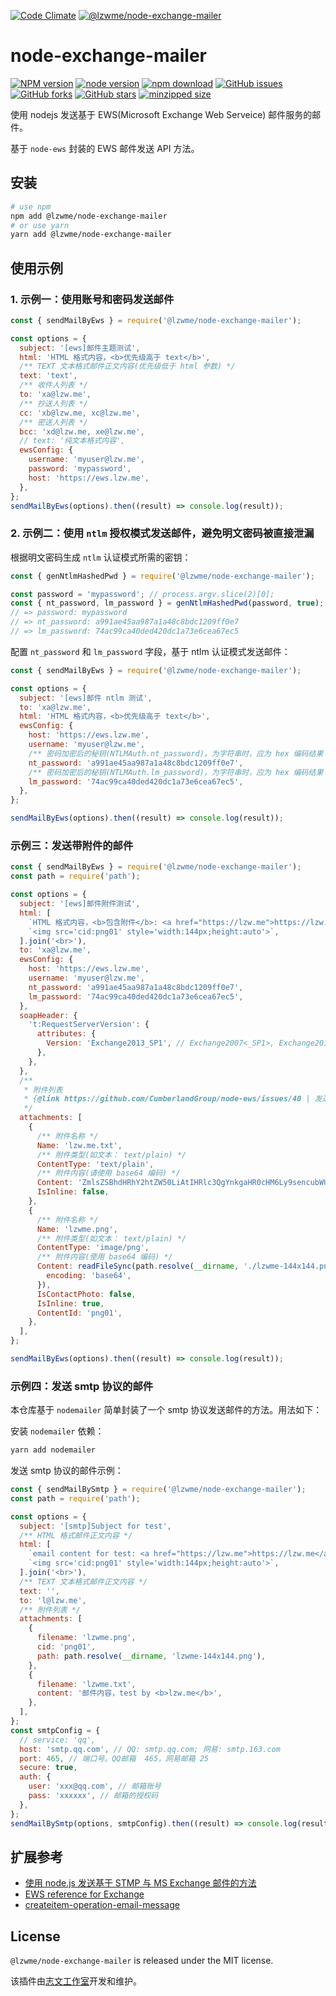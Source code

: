 [![Code Climate](https://lzw.me/images/logo.png)](https://lzw.me)
[![@lzwme/node-exchange-mailer](https://nodei.co/npm/@lzwme/node-exchange-mailer.png)](npm-url)

# node-exchange-mailer

[![NPM version][npm-badge]][npm-url]
[![node version][node-badge]][node-url]
[![npm download][download-badge]][download-url]
[![GitHub issues][issues-badge]][issues-url]
[![GitHub forks][forks-badge]][forks-url]
[![GitHub stars][stars-badge]][stars-url]
[![minzipped size][bundlephobia-badge]][bundlephobia-url]

使用 nodejs 发送基于 EWS(Microsoft Exchange Web Serveice) 邮件服务的邮件。

基于 `node-ews` 封装的 EWS 邮件发送 API 方法。

## 安装

```bash
# use npm
npm add @lzwme/node-exchange-mailer
# or use yarn
yarn add @lzwme/node-exchange-mailer
```

## 使用示例

### 1. 示例一：使用账号和密码发送邮件

```js
const { sendMailByEws } = require('@lzwme/node-exchange-mailer');

const options = {
  subject: '[ews]邮件主题测试',
  html: 'HTML 格式内容，<b>优先级高于 text</b>',
  /** TEXT 文本格式邮件正文内容(优先级低于 html 参数) */
  text: 'text',
  /** 收件人列表 */
  to: 'xa@lzw.me',
  /** 抄送人列表 */
  cc: 'xb@lzw.me, xc@lzw.me',
  /** 密送人列表 */
  bcc: 'xd@lzw.me, xe@lzw.me',
  // text: '纯文本格式内容',
  ewsConfig: {
    username: 'myuser@lzw.me',
    password: 'mypassword',
    host: 'https://ews.lzw.me',
  },
};
sendMailByEws(options).then((result) => console.log(result));
```

### 2. 示例二：使用 `ntlm` 授权模式发送邮件，避免明文密码被直接泄漏

根据明文密码生成 `ntlm` 认证模式所需的密钥：

```js
const { genNtlmHashedPwd } = require('@lzwme/node-exchange-mailer');

const password = 'mypassword'; // process.argv.slice(2)[0];
const { nt_password, lm_password } = genNtlmHashedPwd(password, true);
// => password: mypassword
// => nt_password: a991ae45aa987a1a48c8bdc1209ff0e7
// => lm_password: 74ac99ca40ded420dc1a73e6cea67ec5
```

配置 `nt_password` 和 `lm_password` 字段，基于 ntlm 认证模式发送邮件：

```js
const { sendMailByEws } = require('@lzwme/node-exchange-mailer');

const options = {
  subject: '[ews]邮件 ntlm 测试',
  to: 'xa@lzw.me',
  html: 'HTML 格式内容，<b>优先级高于 text</b>',
  ewsConfig: {
    host: 'https://ews.lzw.me',
    username: 'myuser@lzw.me',
    /** 密码加密后的秘钥(NTLMAuth.nt_password)。为字符串时，应为 hex 编码结果 */
    nt_password: 'a991ae45aa987a1a48c8bdc1209ff0e7',
    /** 密码加密后的秘钥(NTLMAuth.lm_password)。为字符串时，应为 hex 编码结果 */
    lm_password: '74ac99ca40ded420dc1a73e6cea67ec5',
  },
};

sendMailByEws(options).then((result) => console.log(result));
```

### 示例三：发送带附件的邮件

```js
const { sendMailByEws } = require('@lzwme/node-exchange-mailer');
const path = require('path');

const options = {
  subject: '[ews]邮件附件测试',
  html: [
    `HTML 格式内容，<b>包含附件</b>: <a href="https://lzw.me">https://lzw.me</a>`,
    `<img src='cid:png01' style='width:144px;height:auto'>`,
  ].join('<br>'),
  to: 'xa@lzw.me',
  ewsConfig: {
    host: 'https://ews.lzw.me',
    username: 'myuser@lzw.me',
    nt_password: 'a991ae45aa987a1a48c8bdc1209ff0e7',
    lm_password: '74ac99ca40ded420dc1a73e6cea67ec5',
  },
  soapHeader: {
    't:RequestServerVersion': {
      attributes: {
        Version: 'Exchange2013_SP1', // Exchange2007<_SP1>, Exchange2010<_SP1>, , Exchange2013<_SP1>
      },
    },
  },
  /**
   * 附件列表
   * {@link https://github.com/CumberlandGroup/node-ews/issues/40 | 发送附件参考 }
   */
  attachments: [
    {
      /** 附件名称 */
      Name: 'lzw.me.txt',
      /** 附件类型(如文本： text/plain) */
      ContentType: 'text/plain',
      /** 附件内容(请使用 base64 编码) */
      Content: 'ZmlsZSBhdHRhY2htZW50LiAtIHRlc3QgYnkgaHR0cHM6Ly9sencubWU=',
      IsInline: false,
    },
    {
      /** 附件名称 */
      Name: 'lzwme.png',
      /** 附件类型(如文本： text/plain) */
      ContentType: 'image/png',
      /** 附件内容(使用 base64 编码) */
      Content: readFileSync(path.resolve(__dirname, './lzwme-144x144.png'), {
        encoding: 'base64',
      }),
      IsContactPhoto: false,
      IsInline: true,
      ContentId: 'png01',
    },
  ],
};

sendMailByEws(options).then((result) => console.log(result));
```

### 示例四：发送 smtp 协议的邮件

本仓库基于 `nodemailer` 简单封装了一个 smtp 协议发送邮件的方法。用法如下：

安装 `nodemailer` 依赖：

```bash
yarn add nodemailer
```

发送 smtp 协议的邮件示例：

```js
const { sendMailBySmtp } = require('@lzwme/node-exchange-mailer');
const path = require('path');

const options = {
  subject: '[smtp]Subject for test',
  /** HTML 格式邮件正文内容 */
  html: [
    `email content for test: <a href="https://lzw.me">https://lzw.me</a>`,
    `<img src='cid:png01' style='width:144px;height:auto'>`,
  ].join('<br>'),
  /** TEXT 文本格式邮件正文内容 */
  text: '',
  to: 'l@lzw.me',
  /** 附件列表 */
  attachments: [
    {
      filename: 'lzwme.png',
      cid: 'png01',
      path: path.resolve(__dirname, 'lzwme-144x144.png'),
    },
    {
      filename: 'lzwme.txt',
      content: '邮件内容，test by <b>lzw.me</b>',
    },
  ],
};
const smtpConfig = {
  // service: 'qq',
  host: 'smtp.qq.com', // QQ: smtp.qq.com; 网易: smtp.163.com
  port: 465, // 端口号。QQ邮箱  465，网易邮箱 25
  secure: true,
  auth: {
    user: 'xxx@qq.com', // 邮箱账号
    pass: 'xxxxxx', // 邮箱的授权码
  },
};
sendMailBySmtp(options, smtpConfig).then((result) => console.log(result));
```

## 扩展参考

- [使用 node.js 发送基于 STMP 与 MS Exchange 邮件的方法](https://lzw.me/a/nodejs-stmp-exchange-email-send.html)
- [EWS reference for Exchange](https://docs.microsoft.com/en-us/exchange/client-developer/web-service-reference/ews-reference-for-exchange)
- [createitem-operation-email-message](https://docs.microsoft.com/en-us/exchange/client-developer/web-service-reference/createitem-operation-email-message)

## License

`@lzwme/node-exchange-mailer` is released under the MIT license.

该插件由[志文工作室](https://lzw.me)开发和维护。

[stars-badge]: https://img.shields.io/github/stars/lzwme/node-exchange-mailer.svg
[stars-url]: https://github.com/lzwme/node-exchange-mailer/stargazers
[forks-badge]: https://img.shields.io/github/forks/lzwme/node-exchange-mailer.svg
[forks-url]: https://github.com/lzwme/node-exchange-mailer/network
[issues-badge]: https://img.shields.io/github/issues/lzwme/node-exchange-mailer.svg
[issues-url]: https://github.com/lzwme/node-exchange-mailer/issues
[npm-badge]: https://img.shields.io/npm/v/@lzwme/node-exchange-mailer.svg?style=flat-square
[npm-url]: https://npmjs.org/package/@lzwme/node-exchange-mailer
[node-badge]: https://img.shields.io/badge/node.js-%3E=_10.0.0-green.svg?style=flat-square
[node-url]: https://nodejs.org/download/
[download-badge]: https://img.shields.io/npm/dm/@lzwme/node-exchange-mailer.svg?style=flat-square
[download-url]: https://npmjs.org/package/@lzwme/node-exchange-mailer
[bundlephobia-url]: https://bundlephobia.com/result?p=@lzwme/node-exchange-mailer@latest
[bundlephobia-badge]: https://badgen.net/bundlephobia/minzip/@lzwme/node-exchange-mailer@latest
